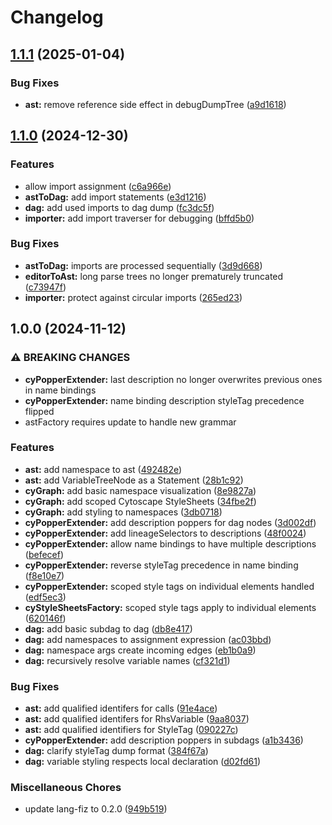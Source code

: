 # Changelog

## [1.1.1](https://github.com/formulavize/formulavize/compare/v1.1.0...v1.1.1) (2025-01-04)


### Bug Fixes

* **ast:** remove reference side effect in debugDumpTree ([a9d1618](https://github.com/formulavize/formulavize/commit/a9d1618cf69b4afcff282ee95de46bd8c2941a9f))

## [1.1.0](https://github.com/formulavize/formulavize/compare/v1.0.0...v1.1.0) (2024-12-30)


### Features

* allow import assignment ([c6a966e](https://github.com/formulavize/formulavize/commit/c6a966e28b7eaf69ee6944c428cc91c5d68d36a7))
* **astToDag:** add import statements ([e3d1216](https://github.com/formulavize/formulavize/commit/e3d121642c029b5c19a75ee8bdd07778e0ba56b6))
* **dag:** add used imports to dag dump ([fc3dc5f](https://github.com/formulavize/formulavize/commit/fc3dc5fcc031aa293db869c62c9166ba900344f7))
* **importer:** add import traverser for debugging ([bffd5b0](https://github.com/formulavize/formulavize/commit/bffd5b0228b010810f8ff661aa33cccddd41daf3))


### Bug Fixes

* **astToDag:** imports are processed sequentially ([3d9d668](https://github.com/formulavize/formulavize/commit/3d9d66843af63a257d93cd73b8903a90b384fd9b))
* **editorToAst:** long parse trees no longer prematurely truncated ([c73947f](https://github.com/formulavize/formulavize/commit/c73947f4486d232c15580805bc7d89f8ddf72d72))
* **importer:** protect against circular imports ([265ed23](https://github.com/formulavize/formulavize/commit/265ed23ba908f59e06a113aff621c658ac6d0e99))

## 1.0.0 (2024-11-12)


### ⚠ BREAKING CHANGES

* **cyPopperExtender:** last description no longer overwrites previous ones in name bindings
* **cyPopperExtender:** name binding description styleTag precedence flipped
* astFactory requires update to handle new grammar

### Features

* **ast:** add namespace to ast ([492482e](https://github.com/formulavize/formulavize/commit/492482e66fb4a34adcc58fdf96efa1a67074a84e))
* **ast:** add VariableTreeNode as a Statement ([28b1c92](https://github.com/formulavize/formulavize/commit/28b1c92409d45976cb273f20277688a138683795))
* **cyGraph:** add basic namespace visualization ([8e9827a](https://github.com/formulavize/formulavize/commit/8e9827a527828950b6ecf6b13be8c387d1f88d6d))
* **cyGraph:** add scoped Cytoscape StyleSheets ([34fbe2f](https://github.com/formulavize/formulavize/commit/34fbe2f7a8bea721dc05387b31eb0ac1ed555b48))
* **cyGraph:** add styling to namespaces ([3db0718](https://github.com/formulavize/formulavize/commit/3db0718543a84fd22b1d4122b47df5c128de63d9))
* **cyPopperExtender:** add description poppers for dag nodes ([3d002df](https://github.com/formulavize/formulavize/commit/3d002df5d5ed128a73a3c8b4c78ceeb4591e3f56))
* **cyPopperExtender:** add lineageSelectors to descriptions ([48f0024](https://github.com/formulavize/formulavize/commit/48f002458f4b971e82fef638cc01b07efc51ca80))
* **cyPopperExtender:** allow name bindings to have multiple descriptions ([befecef](https://github.com/formulavize/formulavize/commit/befecef232f095dae399fa2be8713bf772c84c9b))
* **cyPopperExtender:** reverse styleTag precedence in name binding ([f8e10e7](https://github.com/formulavize/formulavize/commit/f8e10e7f17beb169e9b1fea7adf21f005619b98b))
* **cyPopperExtender:** scoped style tags on individual elements handled ([edf5ec3](https://github.com/formulavize/formulavize/commit/edf5ec36ce201d8c874d402a7b617990b989e416))
* **cyStyleSheetsFactory:** scoped style tags apply to individual elements ([620146f](https://github.com/formulavize/formulavize/commit/620146f3f4f90d53ca43518c616977188bbbbab7))
* **dag:** add basic subdag to dag ([db8e417](https://github.com/formulavize/formulavize/commit/db8e4170f02d02e2de7afbd0158ace98ef3b990c))
* **dag:** add namespaces to assignment expression ([ac03bbd](https://github.com/formulavize/formulavize/commit/ac03bbdbd8675e9c2fbd34bc5b459c5b06632154))
* **dag:** namespace args create incoming edges ([eb1b0a9](https://github.com/formulavize/formulavize/commit/eb1b0a963425222f80d7d12161dcd49d43e84b82))
* **dag:** recursively resolve variable names ([cf321d1](https://github.com/formulavize/formulavize/commit/cf321d1b68df7f76565e69f92e4aafae632ab09f))


### Bug Fixes

* **ast:** add qualified identifers for calls ([91e4ace](https://github.com/formulavize/formulavize/commit/91e4aced9feb4032374006279fdb116084e64828))
* **ast:** add qualified identifers for RhsVariable ([9aa8037](https://github.com/formulavize/formulavize/commit/9aa80376770ca1db22564e30fca7b7c3c886b1f3))
* **ast:** add qualified identifiers for StyleTag ([090227c](https://github.com/formulavize/formulavize/commit/090227c39ebc8a0243bbf501994e6c8578cbf98f))
* **cyPopperExtender:** add description poppers in subdags ([a1b3436](https://github.com/formulavize/formulavize/commit/a1b34363638582de1f606e5755810a717a22cca1))
* **dag:** clarify styleTag dump format ([384f67a](https://github.com/formulavize/formulavize/commit/384f67aeec476b4d37973f417fcfdb13cfd6d327))
* **dag:** variable styling respects local declaration ([d02fd61](https://github.com/formulavize/formulavize/commit/d02fd61600f9d895dcae01b7dfac64a64db5c45a))


### Miscellaneous Chores

* update lang-fiz to 0.2.0 ([949b519](https://github.com/formulavize/formulavize/commit/949b519678d816728712ee1d2c9e2c822d9c4d67))
